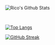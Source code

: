 ![Rico's Github Stats](https://github-readme-stats.vercel.app/api?username=bekirglr&bg_color=30,b4bebf,8a8e8e&title_color=272727&text_color=ffffff&show_icons=true&icon_color=272727&border_color=b4bebf)
  
<html>
&nbsp;
</html>

[![Top Langs](https://github-readme-stats.vercel.app/api/top-langs/?username=bekirglr&layout=compact&bg_color=30,b4bebf,8a8e8e&title_color=272727&text_color=ffffff&show_icons=true&icon_color=272727&border_color=b4bebf)](https://github.com/bekirglr/github-readme-stats)

[![GitHub Streak](https://streak-stats.demolab.com/?user=bekirglr&background=b4bebf&border=b4bebf&fire=d63d0c&ring=f55725&mode=weekly&currStreakLabel=272727)](https://git.io/streak-stats)
